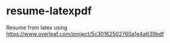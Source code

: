 # resume-latexpdf

Resume from latex using https://www.overleaf.com/project/5c30162502760a1e4a639bdf
